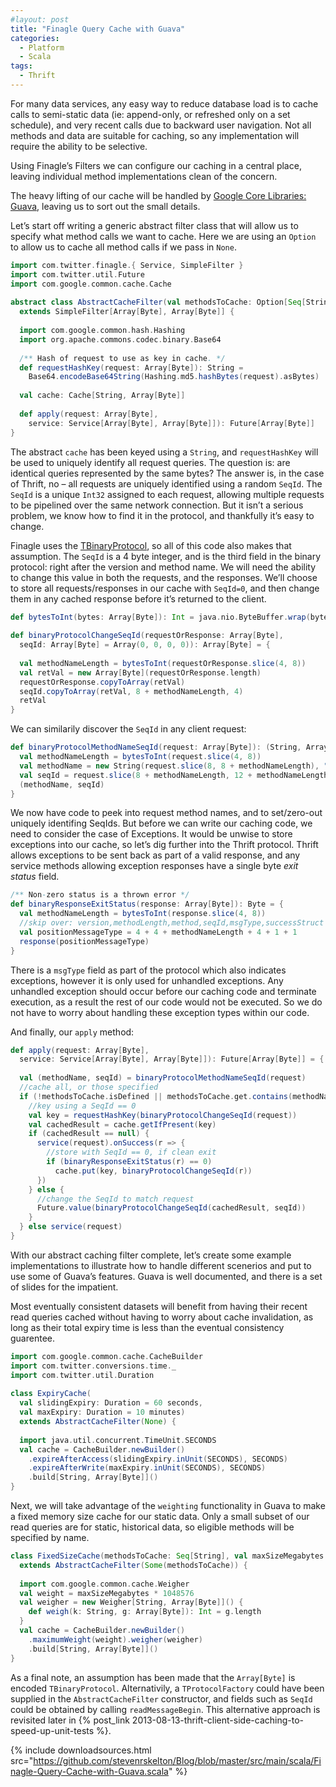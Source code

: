 ```yaml
---
#layout: post
title: "Finagle Query Cache with Guava"
categories:
  - Platform
  - Scala
tags:
  - Thrift
---
```


For many data services, any easy way to reduce database load is to cache calls to semi-static data (ie: append-only, or refreshed only on a set schedule), and very recent calls due to backward user navigation. Not all methods and data are suitable for caching, so any implementation will require the ability to be selective.

Using Finagle’s Filters we can configure our caching in a central place, leaving individual method implementations clean of the concern.

The heavy lifting of our cache will be handled by [Google Core Libraries: Guava](https://code.google.com/p/guava-libraries/), leaving us to sort out the small details.

Let’s start off writing a generic abstract filter class that will allow us to specify what method calls we want to cache. Here we are using an `Option` to allow us to cache all method calls if we pass in `None`.

```scala
import com.twitter.finagle.{ Service, SimpleFilter }
import com.twitter.util.Future
import com.google.common.cache.Cache
 
abstract class AbstractCacheFilter(val methodsToCache: Option[Seq[String]] = None) 
  extends SimpleFilter[Array[Byte], Array[Byte]] {
 
  import com.google.common.hash.Hashing
  import org.apache.commons.codec.binary.Base64
 
  /** Hash of request to use as key in cache. */
  def requestHashKey(request: Array[Byte]): String =
    Base64.encodeBase64String(Hashing.md5.hashBytes(request).asBytes)
 
  val cache: Cache[String, Array[Byte]]
 
  def apply(request: Array[Byte], 
    service: Service[Array[Byte], Array[Byte]]): Future[Array[Byte]]
}
```

The abstract `cache` has been keyed using a `String`, and `requestHashKey` will be used to uniquely identify all request queries.
The question is: are identical queries represented by the same bytes? The answer is, in the case of Thrift, no – all requests are uniquely identified using a random `SeqId`. The `SeqId` is a unique `Int32` assigned to each request, allowing multiple requests to be pipelined over the same network connection. But it isn’t a serious problem, we know how to find it in the protocol, and thankfully it’s easy to change.

Finagle uses the [TBinaryProtocol](https://github.com/apache/thrift/blob/master/lib/java/src/org/apache/thrift/protocol/TBinaryProtocol.java), so all of this code also makes that assumption. The `SeqId` is a 4 byte integer, and is the third field in the binary protocol: right after the version and method name. We will need the ability to change this value in both the requests, and the responses. We’ll choose to store all requests/responses in our cache with `SeqId=0`, and then change them in any cached response before it’s returned to the client.

```scala
def bytesToInt(bytes: Array[Byte]): Int = java.nio.ByteBuffer.wrap(bytes).getInt
 
def binaryProtocolChangeSeqId(requestOrResponse: Array[Byte], 
  seqId: Array[Byte] = Array(0, 0, 0, 0)): Array[Byte] = {
 
  val methodNameLength = bytesToInt(requestOrResponse.slice(4, 8))
  val retVal = new Array[Byte](requestOrResponse.length)
  requestOrResponse.copyToArray(retVal)
  seqId.copyToArray(retVal, 8 + methodNameLength, 4)
  retVal
}
```

We can similarily discover the `SeqId` in any client request:

```scala
def binaryProtocolMethodNameSeqId(request: Array[Byte]): (String, Array[Byte]) = {
  val methodNameLength = bytesToInt(request.slice(4, 8))
  val methodName = new String(request.slice(8, 8 + methodNameLength), "UTF-8")
  val seqId = request.slice(8 + methodNameLength, 12 + methodNameLength)
  (methodName, seqId)
}
```

We now have code to peek into request method names, and to set/zero-out uniquely identifing SeqIds. But before we can write our caching code, we need to consider the case of Exceptions. It would be unwise to store exceptions into our cache, so let’s dig further into the Thrift protocol. Thrift allows exceptions to be sent back as part of a valid response, and any service methods allowing exception responses have a single byte _exit status_ field.

```scala
/** Non-zero status is a thrown error */
def binaryResponseExitStatus(response: Array[Byte]): Byte = {
  val methodNameLength = bytesToInt(response.slice(4, 8))
  //skip over: version,methodLength,method,seqId,msgType,successStruct
  val positionMessageType = 4 + 4 + methodNameLength + 4 + 1 + 1
  response(positionMessageType)
}
```

There is a `msgType` field as part of the protocol which also indicates exceptions, however it is only used for unhandled exceptions. Any unhandled exception should occur before our caching code and terminate execution, as a result the rest of our code would not be executed. So we do not have to worry about handling these exception types within our code.

And finally, our `apply` method:

```scala
def apply(request: Array[Byte], 
  service: Service[Array[Byte], Array[Byte]]): Future[Array[Byte]] = {
 
  val (methodName, seqId) = binaryProtocolMethodNameSeqId(request)
  //cache all, or those specified
  if (!methodsToCache.isDefined || methodsToCache.get.contains(methodName)) {
    //key using a SeqId == 0
    val key = requestHashKey(binaryProtocolChangeSeqId(request))
    val cachedResult = cache.getIfPresent(key)
    if (cachedResult == null) {
      service(request).onSuccess(r => {
        //store with SeqId == 0, if clean exit
        if (binaryResponseExitStatus(r) == 0) 
          cache.put(key, binaryProtocolChangeSeqId(r))
      })
    } else {
      //change the SeqId to match request
      Future.value(binaryProtocolChangeSeqId(cachedResult, seqId))
    }
  } else service(request)
}
```

With our abstract caching filter complete, let’s create some example implementations to illustrate how to handle different scenerios and put to use some of Guava’s features. Guava is well documented, and there is a set of slides for the impatient.

Most eventually consistent datasets will benefit from having their recent read queries cached without having to worry about cache invalidation, as long as their total expiry time is less than the eventual consistency guarentee.

```scala
import com.google.common.cache.CacheBuilder
import com.twitter.conversions.time._
import com.twitter.util.Duration
 
class ExpiryCache(
  val slidingExpiry: Duration = 60 seconds,
  val maxExpiry: Duration = 10 minutes) 
  extends AbstractCacheFilter(None) {
 
  import java.util.concurrent.TimeUnit.SECONDS
  val cache = CacheBuilder.newBuilder()
    .expireAfterAccess(slidingExpiry.inUnit(SECONDS), SECONDS)
    .expireAfterWrite(maxExpiry.inUnit(SECONDS), SECONDS)
    .build[String, Array[Byte]]()
}
```

Next, we will take advantage of the `weighting` functionality in Guava to make a fixed memory size cache for our static data. Only a small subset of our read queries are for static, historical data, so eligible methods will be specified by name.

```scala
class FixedSizeCache(methodsToCache: Seq[String], val maxSizeMegabytes: Int = 100) 
  extends AbstractCacheFilter(Some(methodsToCache)) {
 
  import com.google.common.cache.Weigher
  val weight = maxSizeMegabytes * 1048576
  val weigher = new Weigher[String, Array[Byte]]() {
    def weigh(k: String, g: Array[Byte]): Int = g.length
  }
  val cache = CacheBuilder.newBuilder()
    .maximumWeight(weight).weigher(weigher)
    .build[String, Array[Byte]]()
}
```

As a final note, an assumption has been made that the `Array[Byte]` is encoded `TBinaryProtocol`. Alternativily, a `TProtocolFactory` could have been supplied in the `AbstractCacheFilter` constructor, and fields such as `SeqId` could be obtained by calling `readMessageBegin`. This alternative approach is revisited later in {% post_link 2013-08-13-thrift-client-side-caching-to-speed-up-unit-tests %}.

{%
  include downloadsources.html
  src="https://github.com/stevenrskelton/Blog/blob/master/src/main/scala/Finagle-Query-Cache-with-Guava.scala"
%}
